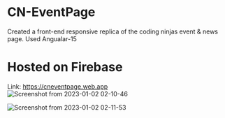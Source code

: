 # CN-EventPage
Created a front-end responsive replica of the coding ninjas event &amp; news page.
Used Angualar-15
# Hosted on Firebase
Link: https://cneventpage.web.app
![Screenshot from 2023-01-02 02-10-46](https://user-images.githubusercontent.com/97803824/210184057-b2ba3bb4-3b89-4e5d-9b13-f92ddbd45694.png)

![Screenshot from 2023-01-02 02-11-53](https://user-images.githubusercontent.com/97803824/210184065-59f958ce-6357-415c-9d24-634fde84ec7d.png)
